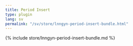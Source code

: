 ```yaml
---
title: Period Insert
type: plugin
lang: sv
permalink: "/sv/store/lnngyn-period-insert-bundle.html"
---
```


{% include store/lnngyn-period-insert-bundle.md %}
